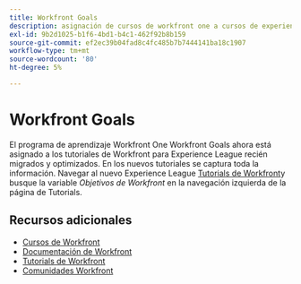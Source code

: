 ```yaml
---
title: Workfront Goals
description: asignación de cursos de workfront one a cursos de experience league
exl-id: 9b2d1025-b1f6-4bd1-b4c1-462f92b8b159
source-git-commit: ef2ec39b04fad8c4fc485b7b7444141ba18c1907
workflow-type: tm+mt
source-wordcount: '80'
ht-degree: 5%

---
```


# Workfront Goals

El programa de aprendizaje Workfront One Workfront Goals ahora está asignado a los tutoriales de Workfront para Experience League recién migrados y optimizados.  En los nuevos tutoriales se captura toda la información. Navegar al nuevo Experience League [Tutorials de Workfront](https://experienceleague.adobe.com/docs/workfront-learn/tutorials-workfront/home.html)y busque la variable *Objetivos de Workfront* en la navegación izquierda de la página de Tutorials.

## Recursos adicionales

* [Cursos de Workfront](https://experienceleague.adobe.com/?lang=en&amp;Solution=Workfront#courses)
* [Documentación de Workfront](https://experienceleague.adobe.com/docs/workfront.html)
* [Tutorials de Workfront](https://experienceleague.adobe.com/docs/workfront-learn/tutorials-workfront/home.html)
* [Comunidades Workfront](https://experienceleaguecommunities.adobe.com/t5/workfront/ct-p/workfront)

